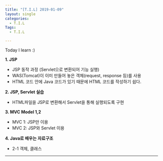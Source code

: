 ```yaml
---
title: "[T.I.L] 2019-01-09"
layout: single
categories:
  - T.I.L
Tags:
  - T.I.L

---
```

Today I learn :)

**1. JSP**  
 * JSP 동작 과정 (Servlet으로 변환되어 기능 실행)  
 * WAS(Tomcat)이 이미 만들어 놓은 객체(request, response 등)를 사용  
 * HTML 코드 안에 Java 코드가 있기 때문에 HTML 코드를 작성하기 쉽다.  


**2. JSP, Servlet 실습**  
 *  HTML파일을 JSP로 변환해서 Servlet을 통해 실행되도록 구현  
  

**3. MVC Model 1,2**  
 * MVC 1: JSP만 이용  
 * MVC 2: JSP와 Servlet 이용  
  

**4. Java로 배우는 자료구조**  
* 2-1 객체, 클래스   
      

***  




